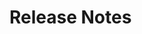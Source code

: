 # Release Notes

<!-- RELEASE NOTE FORMAT

1. Please use the following format for the release note subtitle
### {version} - {date}

2. link to commits of release.
3. link to docker image of release.
4. link to deployed worker.

5. Depending on the contents of the release use the subtitles below to 
  document the new changes in the release accordingly. Please always include
  a link to the releated issue number. 
   **New Features** (n)
   **Beta Features** (n)
   **Major Enhancements** (n)
   **Breaking Changes** (n)
   **Enhancements** (n)
   **Doc Fixes** (n)
   **Critical Bug Fixes** (n)
   **Bug Fixes** (n)
   **Hotfix** (n)
   - **Category Sync** - Sync now supports product variant images syncing. [#114](https://github.com/commercetools/commercetools-project-sync/issues/114)
   - **Build Tools** - Convinient handelling of env vars for integration tests.

6. Add Compatibility notes section, which specifies explicitly if there
are breaking changes. If there are, then a migration guide should be provided.


### 1.0.0 - Nov 10, 2018
[Commits](https://github.com/commercetools/commercetools-project-sync/commits/1.0.0) |
[Docker Image](https://hub.docker.com/r/commercetools/commercetools-project-sync/)
 
**New Features** (1)
 - **Category Sync** - First version of the tool.
 - **Product Sync** - First version of the tool.
 -->